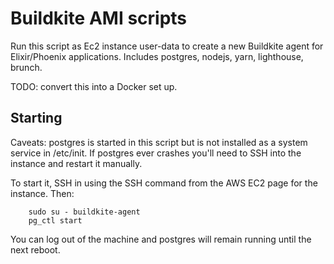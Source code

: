 # Buildkite AMI scripts

Run this script as Ec2 instance user-data to create a new Buildkite agent for
Elixir/Phoenix applications. Includes postgres, nodejs, yarn, lighthouse, brunch.

TODO: convert this into a Docker set up.

## Starting 

Caveats: postgres is started in this script but is not installed as a system
service in /etc/init.  If postgres ever crashes you'll need to SSH into the
instance and restart it manually.

To start it, SSH in using the SSH command from the AWS EC2 page for the instance. Then:

		sudo su - buildkite-agent
		pg_ctl start

You can log out of the machine and postgres will remain running until the next reboot.
